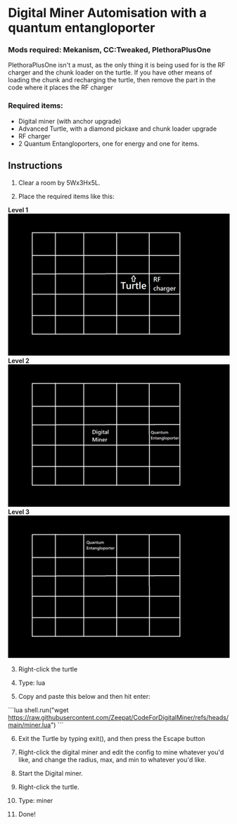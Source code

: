 # Digital Miner Automisation with a quantum entangloporter

### Mods required: Mekanism, CC:Tweaked, PlethoraPlusOne

PlethoraPlusOne isn't a must, as the only thing it is being used for is the RF charger and the chunk loader on the turtle.
If you have other means of loading the chunk and recharging the turtle, then remove the part in the code where it places the RF charger

### Required items:
- Digital miner (with anchor upgrade)
- Advanced Turtle, with a diamond pickaxe and chunk loader upgrade
- RF charger
- 2 Quantum Entangloporters, one for energy and one for items.

## Instructions

1. Clear a room by 5Wx3Hx5L.  

2. Place the required items like this:

**Level 1**
![Setup Diagram](images/level_1.png)
**Level 2**
![Setup Diagram](images/level_2.png)
**Level 3**
![Setup Diagram](images/level_3.png)

3. Right-click the turtle

4. Type: lua

5. Copy and paste this below and then hit enter:

\```lua
shell.run("wget https://raw.githubusercontent.com/Zeepat/CodeForDigitalMiner/refs/heads/main/miner.lua")
\```

6. Exit the Turtle by typing exit(), and then press the Escape button

7. Right-click the digital miner and edit the config to mine whatever you'd like, and change the radius, max, and min to whatever you'd like.

8. Start the Digital miner.

9. Right-click the turtle.

10. Type: miner

11. Done!